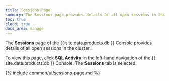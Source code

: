 ```yaml
---
title: Sessions Page
summary: The Sessions page provides details of all open sessions in the cluster.
toc: true
cloud: true
docs_area: manage
---
```


The **Sessions** page of the {{  site.data.products.db  }} Console provides details of all open sessions in the cluster.

To view this page, click **SQL Activity** in the left-hand navigation of the {{  site.data.products.db  }} Console. The **Sessions** tab is selected.

{%  include common/ui/sessions-page.md %}
